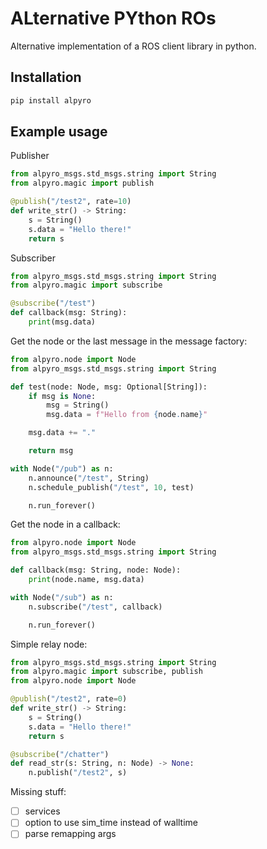 # **AL**ternative **PY**thon **RO**s
Alternative implementation of a ROS client library in python.

## Installation
```bash
pip install alpyro
```

## Example usage
Publisher
```python
from alpyro_msgs.std_msgs.string import String
from alpyro.magic import publish

@publish("/test2", rate=10)
def write_str() -> String:
    s = String()
    s.data = "Hello there!"
    return s

```

Subscriber
```python
from alpyro_msgs.std_msgs.string import String
from alpyro.magic import subscribe

@subscribe("/test")
def callback(msg: String):
    print(msg.data)
```

Get the node or the last message in the message factory:
```python
from alpyro.node import Node
from alpyro_msgs.std_msgs.string import String

def test(node: Node, msg: Optional[String]):
    if msg is None:
        msg = String()
        msg.data = f"Hello from {node.name}"

    msg.data += "."

    return msg

with Node("/pub") as n:
    n.announce("/test", String)
    n.schedule_publish("/test", 10, test)

    n.run_forever()
```

Get the node in a callback:
```python
from alpyro.node import Node
from alpyro_msgs.std_msgs.string import String

def callback(msg: String, node: Node):
    print(node.name, msg.data)

with Node("/sub") as n:
    n.subscribe("/test", callback)

    n.run_forever()
```

Simple relay node:
```python
from alpyro_msgs.std_msgs.string import String
from alpyro.magic import subscribe, publish
from alpyro.node import Node

@publish("/test2", rate=0)
def write_str() -> String:
    s = String()
    s.data = "Hello there!"
    return s

@subscribe("/chatter")
def read_str(s: String, n: Node) -> None:
    n.publish("/test2", s)
```

Missing stuff:
- [ ] services
- [ ] option to use sim_time instead of walltime
- [ ] parse remapping args